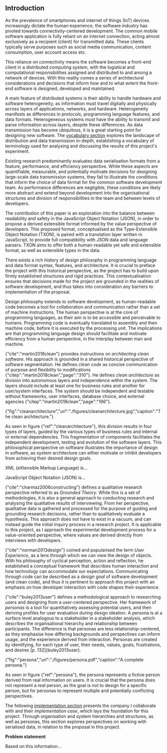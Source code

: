 Introduction
---

As the prevalence of smartphones and internet of things (IoT) devices increasingly dictate the human experience, the software industry has pivoted towards connectivity-centered development. The common mobile software application is fully reliant on an internet connection, acting almost exclusively as a recipient (client) for transmitted data. These clients typically serve purposes such as social media communication, content consumption, user account access etc.

This reliance on connectivity means the software becomes a front-end client in a distributed computing system, with the logistical and computational responsibilities assigned and distributed to and among a network of devices. With this reality comes a series of architectural considerations and decisions that inform how and to what extent the front-end software is designed, developed and maintained.

A main feature of distributed systems is their ability to handle hardware and software heterogeneity, as information must travel digitally and physically across layers of applications, networks, and hardware. Heterogeneity manifests as differences in protocols, programming language features, and data formats. Heterogeneous systems must have the ability to transmit and parse information across layers, despite these differences. As data transmission has become ubiquitous, it is a great starting point for designing new software. The [vocabulary section](#vocabulary) explores the landscape of distribution and data transmission in-depth, establishing a vocabulary of terminology used for analysing and discussing the results of this project's experiment.

Existing research predominantly evaluates data serialisation formats from a feature, performance, and efficiency perspective. While these aspects are quantifiable, measurable, and potentially motivate decisions for designing large-scale data transmission systems, they fail to illustrate the conditions that inform the choice of data format for the common software development team. As performance differences are negligible, these conditions are likely more abstract and extend beyond development into the organisational structures and division of responsibilities in the team and between levels of developers.

The contribution of this paper is an exploration into the balance between readability and safety in the JavaScript Object Notation (JSON), in order to propose a derived extensible format informed by the value perspective of developers. This proposed format, conceptualised as the Type-Extensible Object Notation (TXON), is paired with a translation layer written in JavaScript, to provide full compatibility with JSON data and language parsers. TXON aims to offer both a human-readable yet safe and extensible format, as well as extensible types in the data.

There exists a rich history of design philosophy in programming language and data format syntax, features, and architecture. It is crucial to preface the project with this historical perspective, as the project has to build upon firmly established structures and rigid practices. This contextualisation ensures that decisions made for the project are grounded in the realities of software development, and thus takes into consideration any barriers to implementation of the proposal.

Design philosophy extends to software development, as human-readable code becomes a tool for collaboration and communication rather than a set of machine instructions. The human perspective is at the core of programming languages, as their aim is to be accessible and perceivable to humans. Programming code is eventually translated to assembly and then machine code, before it is executed by the processing unit. The implications are that programming language design should facilitate and motivate efficiency from a human perspective, in the interplay between man and machine.

{"cite":"martin2018clean"} provides instructions on _architecting clean software_. His approach is grounded in a shared historical perspective of software segmentation. He defines _clean code_ as concise communication of purpose and flexibility to modifications {"citep":"martin2018clean","page":"310"}. He defines _clean architecture_ as division into autonomous layers and independence within the system. The layers should include at least one for business rules and another for user/system interfaces. The system should be independent and testable without frameworks, user interfaces, database choice, and external agencies {"citep":"martin2018clean","page":"196"}.

{"fig":"cleanarchitecture","url":"./figures/cleanarchitecture.jpg","caption":"The clean architecture."}

As seen in figure {"ref":"cleanarchitecture"}, this division results in four types of layers, guided by the various types of business rules and internal or external dependencies. This fragmentation of components facilitates the independent development, testing and evolution of the software layers. This philosophical perspective on software illustrates the importance of design in software, as system architecture can either motivate or inhibit developers from achieving their desired design goals.

XML (eXtensible Markup Language) is...

JavaScript Object Notation (JSON) is...

{"cite":"charmaz2006constructing"} defines a qualitative research perspective referred to as _Grounded Theory_. While this is a set of methodologies, it is also a general approach to conducting research and analysing the qualitative results of interviewing. From her perspective, qualitative data is gathered and processed for the purpose of guiding and grounding research decisions, rather than to qualitatively evaluate a hypothesis. This approach does not have to exist in a vacuum, and can instead guide the initial inquiry process in a research project. It is applicable to this project, as I approach the experimental development process for a value-oriented perspective, where values are derived directly from interviews with developers.

{"cite":"norman2013design"} coined and popularised the term _User Experience_, as a lens through which we can view the design of objects. With his philosophy of cyclical perception, action and reflection, he established a conceptual framework that describes human interaction and how technology can accommodate our expectations. Communicating through code can be described as a _design goal_ of software development (and clean code), and thus it is pertinent to approach this project with an emphasis on how developer interaction with code shapes their experience.

{"cite":"buley2013user"} defines a methodological approach to researching users and designing from a user-centered perspective. Her framework of _personas_ is a tool for quantitatively assessing potential users, and then deriving profiles for user evaluation during design ideation. A persona is at a surface level analogous to a stakeholder in a stakeholder analysis, which describes the organisational hierarchy and relationship between participants. The difference is that personas are less relationship-centered, as they emphasise how differing backgrounds and perspectives can inform usage, and the experience derived from interaction. Personas are created by identifying, for each type of user, their needs, values, goals, frustrations, and desires [p. 132]{buley2013user}.

{"fig":"persona","url":"./figures/persona.pdf","caption":"A complete persona."}

As seen in figure {"ref":"persona"}, the persona represents a fictive person derived from real information on users. It is crucial that the persona does not represent a real person, as the goal is not to design for a specific person, but for personas to represent multiple and potentially conflicting perspectives.

The following [implementation section](#implementation) presents the company I collaborate with and their _implementation case_, which lays the foundation for this project. Through organisation and system hierarchies and structures, as well as personas, this section explores perspectives on working with serialised data, in relation to the proposal in this project.

**Problem statement**

Based on this information...


<br>

